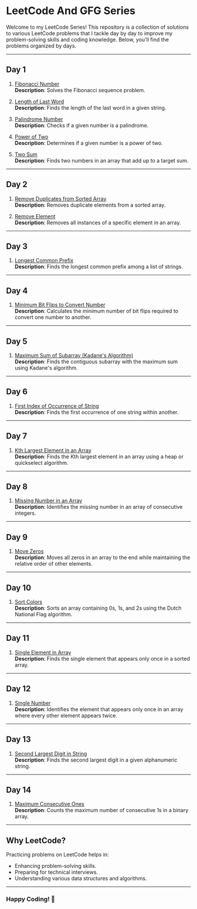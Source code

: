# LeetCode And GFG Series

Welcome to my LeetCode Series! This repository is a collection of solutions to various LeetCode problems that I tackle day by day to improve my problem-solving skills and coding knowledge. Below, you'll find the problems organized by days.

---

## Day 1
1. [Fibonacci Number](FibonacciNumber.md)  
   **Description**: Solves the Fibonacci sequence problem.

2. [Length of Last Word](LengthOfLastWord.md)  
   **Description**: Finds the length of the last word in a given string.

3. [Palindrome Number](PalindromeNumber.md)  
   **Description**: Checks if a given number is a palindrome.

4. [Power of Two](PowerOfTwo.md)  
   **Description**: Determines if a given number is a power of two.

5. [Two Sum](TwoSum.md)  
   **Description**: Finds two numbers in an array that add up to a target sum.

---

## Day 2
1. [Remove Duplicates from Sorted Array](RemoveDuplicates.md)  
   **Description**: Removes duplicate elements from a sorted array.

2. [Remove Element](RemoveElement.md)  
   **Description**: Removes all instances of a specific element in an array.

---

## Day 3
1. [Longest Common Prefix](LongestCommonPrefix.md)  
   **Description**: Finds the longest common prefix among a list of strings.

---

## Day 4
1. [Minimum Bit Flips to Convert Number](MinimumBitFlips.md)  
   **Description**: Calculates the minimum number of bit flips required to convert one number to another.

---

## Day 5
1. [Maximum Sum of Subarray (Kadane's Algorithm)](MaximumSumSubarray.md)  
   **Description**: Finds the contiguous subarray with the maximum sum using Kadane's algorithm.

---

## Day 6
1. [First Index of Occurrence of String](FirstIndexOfOccurrence.md)  
   **Description**: Finds the first occurrence of one string within another.

---

## Day 7
1. [Kth Largest Element in an Array](KthLargestElement.md)  
   **Description**: Finds the Kth largest element in an array using a heap or quickselect algorithm.

---

## Day 8
1. [Missing Number in an Array](MissingNumber.md)  
   **Description**: Identifies the missing number in an array of consecutive integers.

---

## Day 9
1. [Move Zeros](MoveZeros.md)  
   **Description**: Moves all zeros in an array to the end while maintaining the relative order of other elements.

---

## Day 10
1. [Sort Colors](SortColors.md)  
   **Description**: Sorts an array containing 0s, 1s, and 2s using the Dutch National Flag algorithm.

---

## Day 11
1. [Single Element in Array](SingleElementInArray.md)  
   **Description**: Finds the single element that appears only once in a sorted array.

---

## Day 12
1. [Single Number](SingleNumber.md)  
   **Description**: Identifies the element that appears only once in an array where every other element appears twice.

---

## Day 13
1. [Second Largest Digit in String](SecondLargestDigitInString.md)  
   **Description**: Finds the second largest digit in a given alphanumeric string.

---

## Day 14
1. [Maximum Consecutive Ones](MaxConsecutiveOnes.md)  
   **Description**: Counts the maximum number of consecutive 1s in a binary array.

---

## Why LeetCode?
Practicing problems on LeetCode helps in:
- Enhancing problem-solving skills.
- Preparing for technical interviews.
- Understanding various data structures and algorithms.

---

### Happy Coding! 🚀
